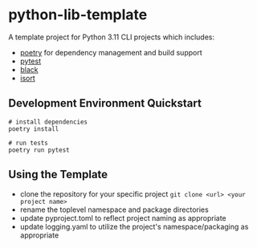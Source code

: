 # python-lib-template

A template project for Python 3.11 CLI projects which includes:

- [poetry](https://python-poetry.org/) for dependency management and build support
- [pytest](https://docs.pytest.org/)
- [black](https://pypi.org/project/black/)
- [isort](https://pypi.org/project/isort/)

## Development Environment Quickstart

```shell
# install dependencies 
poetry install

# run tests
poetry run pytest
```

## Using the Template

* clone the repository for your specific project `git clone <url> <your project name>`
* rename the toplevel namespace and package directories
* update pyproject.toml to reflect project naming as appropriate
* update logging.yaml to utilize the project's namespace/packaging as appropriate
